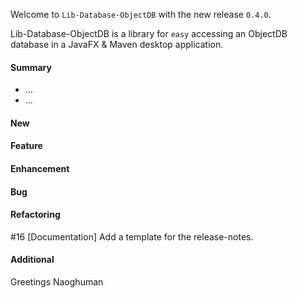 Welcome to `Lib-Database-ObjectDB` with the new release `0.4.0`.

Lib-Database-ObjectDB is a library for `easy` accessing an ObjectDB database in 
a JavaFX & Maven desktop application.


#### Summary
* ...
* ...



#### New



#### Feature



#### Enhancement



#### Bug



#### Refactoring
#16 [Documentation] Add a template for the release-notes.



#### Additional



Greetings
Naoghuman



[//]: # (Issues which will be integrated in this release)



[//]: # (Links)

